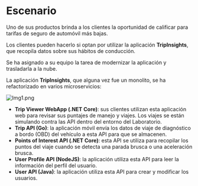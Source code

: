 
# Escenario

Uno de sus productos brinda a los clientes la oportunidad de calificar para tarifas de seguro de automóvil más bajas.

Los clientes pueden hacerlo si optan por utilizar la aplicación **TripInsights**, que recopila datos sobre sus hábitos de conducción.

Se ha asignado a su equipo la tarea de modernizar la aplicación y trasladarla a la nube.

La aplicación **TripInsights**, que alguna vez fue un monolito, se ha refactorizado en varios microservicios:

![Img1.png](https://webqualitycode.sharepoint.com/:i:/s/Comercial/EeY53AM8A3hAhzN-1wNUKBQBzsambNZgfZTZLw8q0OjT-A?e=rrS9U1)

- **Trip Viewer WebApp (.NET Core)**: sus clientes utilizan esta aplicación web para revisar sus puntajes de manejo y viajes. Los viajes se están simulando contra las API dentro del entorno del Laboratorio.
- **Trip API (Go)**: la aplicación móvil envía los datos de viaje de diagnóstico a bordo (OBD) del vehículo a esta API para que se almacenen.
- **Points of Interest API (.NET Core)**: esta API se utiliza para recopilar los puntos del viaje cuando se detecta una parada brusca o una aceleración brusca.
- **User Profile API (NodeJS)**: la aplicación utiliza esta API para leer la información del perfil del usuario.
- **User API (Java)**: la aplicación utiliza esta API para crear y modificar los usuarios.

